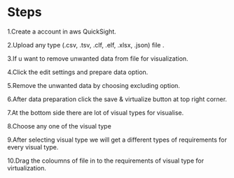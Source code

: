 # Steps

1.Create a account in aws QuickSight.

2.Upload any type (.csv, .tsv, .clf, .elf, .xlsx, .json) file .

3.If u want to remove unwanted data from file for visualization.

4.Click  the edit settings and prepare data option.

5.Remove the unwanted data  by choosing excluding option.

6.After data preparation click the save & virtualize button at top right corner.

7.At the bottom side there are lot of visual types for visualise.

8.Choose any one of the visual type 

9.After selecting visual type we will get a different types of  requirements for every visual type.

10.Drag the coloumns of file in to the requirements of visual type  for virtualization.



